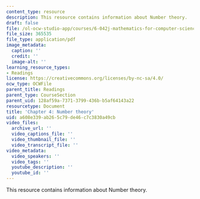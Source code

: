 ```yaml
---
content_type: resource
description: This resource contains information about Number theory.
draft: false
file: /ol-ocw-studio-app/courses/6-042j-mathematics-for-computer-science-fall-2010/a608e339ab265c79de46c7c3830a49cb_MIT6_042JF10_chap04.pdf
file_size: 365535
file_type: application/pdf
image_metadata:
  caption: ''
  credit: ''
  image-alt: ''
learning_resource_types:
- Readings
license: https://creativecommons.org/licenses/by-nc-sa/4.0/
ocw_type: OCWFile
parent_title: Readings
parent_type: CourseSection
parent_uid: 128af59a-7371-3799-436b-b5af64143a22
resourcetype: Document
title: 'Chapter 4: Number theory'
uid: a608e339-ab26-5c79-de46-c7c3830a49cb
video_files:
  archive_url: ''
  video_captions_file: ''
  video_thumbnail_file: ''
  video_transcript_file: ''
video_metadata:
  video_speakers: ''
  video_tags: ''
  youtube_description: ''
  youtube_id: ''
---
```

This resource contains information about Number theory.